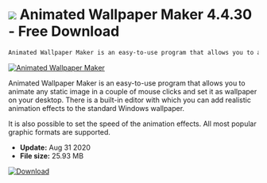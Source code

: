 # ![](https://cdn.softexe.net/static/icon/7/animated-wallpaper-maker.gif) Animated Wallpaper Maker 4.4.30 - Free Download

```sh
Animated Wallpaper Maker is an easy-to-use program that allows you to animate any static image in a couple of mouse clicks and set it as wallpaper on your desktop.
```
[![Animated Wallpaper Maker](https:https://tse2.mm.bing.net/th?id=OIP.B3_kfOPw8anKPcewTbAVUAHaE8&pid=Api)](https://softexe.net/win/multimedia/graphics-design/animated-wallpaper-maker:efc.html)

Animated Wallpaper Maker is an easy-to-use program that allows you to animate any static image in a couple of mouse clicks and set it as wallpaper on your desktop. There is a built-in editor with which you can add realistic animation effects to the standard Windows wallpaper.

It is also possible to set the speed of the animation effects. All most popular graphic formats are supported.


- **Update:** Aug 31 2020
- **File size:** 25.93 MB

[![Download](https://cdn.softexe.net/static/img/download.png)](https://softexe.net/win/multimedia/graphics-design/animated-wallpaper-maker:efc.html)

